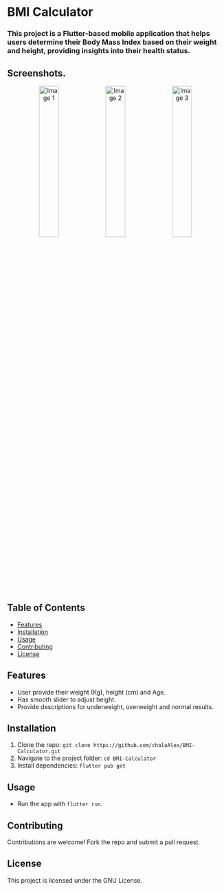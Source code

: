 # BMI Calculator

### This project is a Flutter-based mobile application that helps users determine their Body Mass Index based on their weight and height, providing insights into their health status. 

## Screenshots.
<p align="center">
  <img src="images/shots/Screenshot 2024-11-18 141828.png" alt="Image 1" width="30%" />
  <img src="images/shots/Screenshot 2024-11-18 141828.png" alt="Image 2" width="30%" />
  <img src="images/shots/Screenshot 2024-11-18 141828.png" alt="Image 3" width="30%" />
</p>

## Table of Contents
- [Features](#features)
- [Installation](#installation)
- [Usage](#usage)
- [Contributing](#contributing)
- [License](#license)

## Features
- User provide their weight (Kg), height (cm) and Age.
- Has smooth slider to adjust height.
- Provide descriptions for underweight, overweight and normal results.

## Installation
1. Clone the repo: `git clone https://github.com/chalaAlex/BMI-Calculator.git`
2. Navigate to the project folder: `cd BMI-Calculator`
3. Install dependencies: `flutter pub get`

## Usage
- Run the app with `flutter run`.

## Contributing
Contributions are welcome! Fork the repo and submit a pull request.

## License
This project is licensed under the GNU License.
